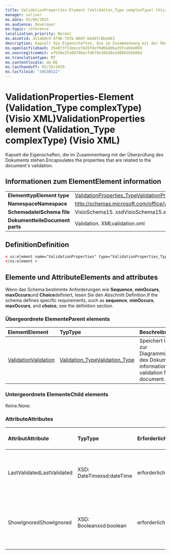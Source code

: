 ```yaml
---
title: ValidationProperties-Element (Validation_Type complexType) (Visio XML)
manager: soliver
ms.date: 03/09/2015
ms.audience: Developer
ms.topic: reference
localization_priority: Normal
ms.assetid: a51a60c9-479b-7d7b-860f-bb46fc8b4d63
description: Kapselt die Eigenschaften, die im Zusammenhang mit der Überprüfung des Dokuments stehen.
ms.openlocfilehash: 35e6f3f13eecef826fdef0d664bba35fceb0e069
ms.sourcegitcommit: e7b38e37a9d79becfd679e10420a19890165606d
ms.translationtype: MT
ms.contentlocale: de-DE
ms.lasthandoff: 05/29/2019
ms.locfileid: "34538522"
---
```

# <a name="validationproperties-element-validationtype-complextype-visio-xml"></a><span data-ttu-id="c3c02-103">ValidationProperties-Element (Validation_Type complexType) (Visio XML)</span><span class="sxs-lookup"><span data-stu-id="c3c02-103">ValidationProperties element (Validation_Type complexType) (Visio XML)</span></span>

<span data-ttu-id="c3c02-104">Kapselt die Eigenschaften, die im Zusammenhang mit der Überprüfung des Dokuments stehen.</span><span class="sxs-lookup"><span data-stu-id="c3c02-104">Encapsulates the properties that are related to the document's validation.</span></span>
  
## <a name="element-information"></a><span data-ttu-id="c3c02-105">Informationen zum Element</span><span class="sxs-lookup"><span data-stu-id="c3c02-105">Element information</span></span>

|||
|:-----|:-----|
|<span data-ttu-id="c3c02-106">**Elementtyp**</span><span class="sxs-lookup"><span data-stu-id="c3c02-106">**Element type**</span></span> <br/> |[<span data-ttu-id="c3c02-107">ValidationProperties_Type</span><span class="sxs-lookup"><span data-stu-id="c3c02-107">ValidationProperties_Type</span></span>](validationproperties_type-complextypevisio-xml.md) <br/> |
|<span data-ttu-id="c3c02-108">**Namespace**</span><span class="sxs-lookup"><span data-stu-id="c3c02-108">**Namespace**</span></span> <br/> |http://schemas.microsoft.com/office/visio/2012/main  <br/> |
|<span data-ttu-id="c3c02-109">**Schemadatei**</span><span class="sxs-lookup"><span data-stu-id="c3c02-109">**Schema file**</span></span> <br/> |<span data-ttu-id="c3c02-110">VisioSchema15. xsd</span><span class="sxs-lookup"><span data-stu-id="c3c02-110">VisioSchema15.xsd</span></span>  <br/> |
|<span data-ttu-id="c3c02-111">**Dokumentteile**</span><span class="sxs-lookup"><span data-stu-id="c3c02-111">**Document parts**</span></span> <br/> |<span data-ttu-id="c3c02-112">Validation. XML</span><span class="sxs-lookup"><span data-stu-id="c3c02-112">validation.xml</span></span>  <br/> |
   
## <a name="definition"></a><span data-ttu-id="c3c02-113">Definition</span><span class="sxs-lookup"><span data-stu-id="c3c02-113">Definition</span></span>

```XML
< xs:element name="ValidationProperties" type="ValidationProperties_Type" minOccurs="0" maxOccurs="1" >
</xs:element >
```

## <a name="elements-and-attributes"></a><span data-ttu-id="c3c02-114">Elemente und Attribute</span><span class="sxs-lookup"><span data-stu-id="c3c02-114">Elements and attributes</span></span>

<span data-ttu-id="c3c02-115">Wenn das Schema bestimmte Anforderungen wie **Sequence**, **minOccurs**, **maxOccurs**und **Choice**definiert, lesen Sie den Abschnitt Definition.</span><span class="sxs-lookup"><span data-stu-id="c3c02-115">If the schema defines specific requirements, such as **sequence**, **minOccurs**, **maxOccurs**, and **choice**, see the definition section.</span></span> 
  
### <a name="parent-elements"></a><span data-ttu-id="c3c02-116">Übergeordnete Elemente</span><span class="sxs-lookup"><span data-stu-id="c3c02-116">Parent elements</span></span>

|<span data-ttu-id="c3c02-117">**Element**</span><span class="sxs-lookup"><span data-stu-id="c3c02-117">**Element**</span></span>|<span data-ttu-id="c3c02-118">**Typ**</span><span class="sxs-lookup"><span data-stu-id="c3c02-118">**Type**</span></span>|<span data-ttu-id="c3c02-119">**Beschreibung**</span><span class="sxs-lookup"><span data-stu-id="c3c02-119">**Description**</span></span>|
|:-----|:-----|:-----|
|[<span data-ttu-id="c3c02-120">Validation</span><span class="sxs-lookup"><span data-stu-id="c3c02-120">Validation</span></span>](validation-elementvisio-xml.md) <br/> |[<span data-ttu-id="c3c02-121">Validation_Type</span><span class="sxs-lookup"><span data-stu-id="c3c02-121">Validation_Type</span></span>](validation_type-complextypevisio-xml.md) <br/> |<span data-ttu-id="c3c02-122">Speichert Informationen zur Diagrammüberprüfung des Dokuments.</span><span class="sxs-lookup"><span data-stu-id="c3c02-122">Stores information about diagram validation for the document.</span></span>  <br/> |
   
### <a name="child-elements"></a><span data-ttu-id="c3c02-123">Untergeordnete Elemente</span><span class="sxs-lookup"><span data-stu-id="c3c02-123">Child elements</span></span>

<span data-ttu-id="c3c02-124">Keine.</span><span class="sxs-lookup"><span data-stu-id="c3c02-124">None.</span></span>
  
### <a name="attributes"></a><span data-ttu-id="c3c02-125">Attribute</span><span class="sxs-lookup"><span data-stu-id="c3c02-125">Attributes</span></span>

|<span data-ttu-id="c3c02-126">**Attribut**</span><span class="sxs-lookup"><span data-stu-id="c3c02-126">**Attribute**</span></span>|<span data-ttu-id="c3c02-127">**Typ**</span><span class="sxs-lookup"><span data-stu-id="c3c02-127">**Type**</span></span>|<span data-ttu-id="c3c02-128">**Erforderlich**</span><span class="sxs-lookup"><span data-stu-id="c3c02-128">**Required**</span></span>|<span data-ttu-id="c3c02-129">**Beschreibung**</span><span class="sxs-lookup"><span data-stu-id="c3c02-129">**Description**</span></span>|<span data-ttu-id="c3c02-130">**Mögliche Werte**</span><span class="sxs-lookup"><span data-stu-id="c3c02-130">**Possible values**</span></span>|
|:-----|:-----|:-----|:-----|:-----|
|<span data-ttu-id="c3c02-131">LastValidated</span><span class="sxs-lookup"><span data-stu-id="c3c02-131">LastValidated</span></span>  <br/> |<span data-ttu-id="c3c02-132">XSD: DateTime</span><span class="sxs-lookup"><span data-stu-id="c3c02-132">xsd:dateTime</span></span>  <br/> |<span data-ttu-id="c3c02-133">erforderlich</span><span class="sxs-lookup"><span data-stu-id="c3c02-133">required</span></span>  <br/> |<span data-ttu-id="c3c02-134">Das Datum und die Uhrzeit, zu der das Dokument zuletzt überprüft wurde.</span><span class="sxs-lookup"><span data-stu-id="c3c02-134">The date and time that the document was last validated.</span></span>  <br/> |<span data-ttu-id="c3c02-135">Werte des Typs XSD: DateTime.</span><span class="sxs-lookup"><span data-stu-id="c3c02-135">Values of the xsd:dateTime type.</span></span>  <br/> |
|<span data-ttu-id="c3c02-136">ShowIgnored</span><span class="sxs-lookup"><span data-stu-id="c3c02-136">ShowIgnored</span></span>  <br/> |<span data-ttu-id="c3c02-137">XSD: Boolean</span><span class="sxs-lookup"><span data-stu-id="c3c02-137">xsd:boolean</span></span>  <br/> |<span data-ttu-id="c3c02-138">erforderlich</span><span class="sxs-lookup"><span data-stu-id="c3c02-138">required</span></span>  <br/> |<span data-ttu-id="c3c02-139">Gibt an, ob ignorierte Überprüfungsprobleme im Fenster Probleme angezeigt werden sollen.</span><span class="sxs-lookup"><span data-stu-id="c3c02-139">Specifies whether to show ignored validation issues in the Issues window.</span></span>  <br/> |<span data-ttu-id="c3c02-140">Werte des XSD: Boolean-Typs.</span><span class="sxs-lookup"><span data-stu-id="c3c02-140">Values of the xsd:boolean type.</span></span>  <br/> |
   

